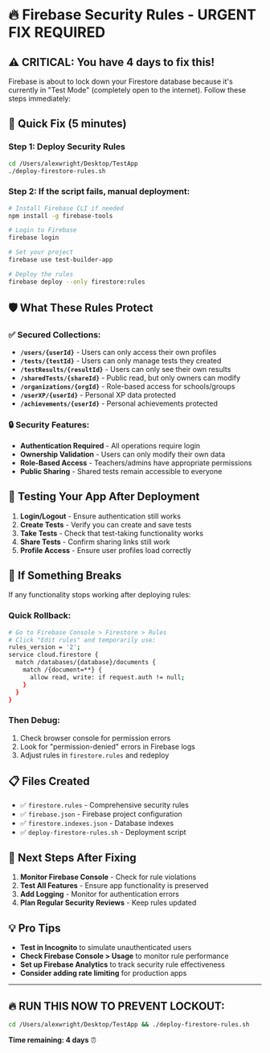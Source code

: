 # 🔥 Firebase Security Rules - URGENT FIX REQUIRED

## ⚠️ **CRITICAL**: You have 4 days to fix this!

Firebase is about to lock down your Firestore database because it's currently in "Test Mode" (completely open to the internet). Follow these steps immediately:

## 🚀 **Quick Fix (5 minutes)**

### Step 1: Deploy Security Rules
```bash
cd /Users/alexwright/Desktop/TestApp
./deploy-firestore-rules.sh
```

### Step 2: If the script fails, manual deployment:
```bash
# Install Firebase CLI if needed
npm install -g firebase-tools

# Login to Firebase
firebase login

# Set your project
firebase use test-builder-app

# Deploy the rules
firebase deploy --only firestore:rules
```

## 🛡️ **What These Rules Protect**

### ✅ **Secured Collections:**
- **`/users/{userId}`** - Users can only access their own profiles
- **`/tests/{testId}`** - Users can only manage tests they created
- **`/testResults/{resultId}`** - Users can only see their own results  
- **`/sharedTests/{shareId}`** - Public read, but only owners can modify
- **`/organizations/{orgId}`** - Role-based access for schools/groups
- **`/userXP/{userId}`** - Personal XP data protected
- **`/achievements/{userId}`** - Personal achievements protected

### 🔒 **Security Features:**
- **Authentication Required** - All operations require login
- **Ownership Validation** - Users can only modify their own data
- **Role-Based Access** - Teachers/admins have appropriate permissions
- **Public Sharing** - Shared tests remain accessible to everyone

## 🧪 **Testing Your App After Deployment**

1. **Login/Logout** - Ensure authentication still works
2. **Create Tests** - Verify you can create and save tests
3. **Take Tests** - Check that test-taking functionality works
4. **Share Tests** - Confirm sharing links still work
5. **Profile Access** - Ensure user profiles load correctly

## 🚨 **If Something Breaks**

If any functionality stops working after deploying rules:

### Quick Rollback:
```bash
# Go to Firebase Console > Firestore > Rules
# Click "Edit rules" and temporarily use:
rules_version = '2';
service cloud.firestore {
  match /databases/{database}/documents {
    match /{document=**} {
      allow read, write: if request.auth != null;
    }
  }
}
```

### Then Debug:
1. Check browser console for permission errors
2. Look for "permission-denied" errors in Firebase logs
3. Adjust rules in `firestore.rules` and redeploy

## 📋 **Files Created**

- ✅ `firestore.rules` - Comprehensive security rules
- ✅ `firebase.json` - Firebase project configuration
- ✅ `firestore.indexes.json` - Database indexes
- ✅ `deploy-firestore-rules.sh` - Deployment script

## 🎯 **Next Steps After Fixing**

1. **Monitor Firebase Console** - Check for rule violations
2. **Test All Features** - Ensure app functionality is preserved
3. **Add Logging** - Monitor for authentication errors
4. **Plan Regular Security Reviews** - Keep rules updated

## 💡 **Pro Tips**

- **Test in Incognito** to simulate unauthenticated users
- **Check Firebase Console > Usage** to monitor rule performance
- **Set up Firebase Analytics** to track security rule effectiveness
- **Consider adding rate limiting** for production apps

---

## 🔥 **RUN THIS NOW TO PREVENT LOCKOUT:**
```bash
cd /Users/alexwright/Desktop/TestApp && ./deploy-firestore-rules.sh
```

**Time remaining: 4 days** ⏰
